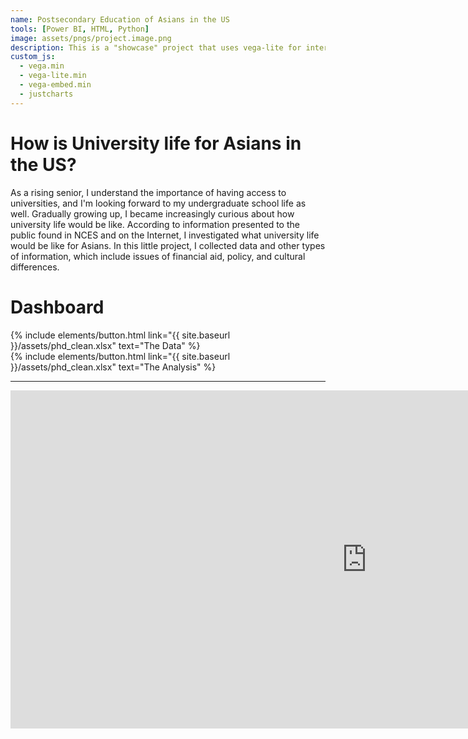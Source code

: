 ```yaml
---
name: Postsecondary Education of Asians in the US
tools: [Power BI, HTML, Python]
image: assets/pngs/project.image.png
description: This is a "showcase" project that uses vega-lite for interactive viz!
custom_js:
  - vega.min
  - vega-lite.min
  - vega-embed.min
  - justcharts
---
```


# How is University life for Asians in the US?

As a rising senior, I understand the importance of having access to universities, and I'm looking forward to my undergraduate school life as well. Gradually growing up, I became increasingly curious about how university life would be like.
According to information presented to the public found in NCES and on the Internet, I investigated what university life would be like for Asians. 
In this little project, I collected data and other types of information, which include issues of financial aid, policy, and cultural differences.

# Dashboard


<!-- 按钮部分 -->
<div class="left">
  {% include elements/button.html link="{{ site.baseurl }}/assets/phd_clean.xlsx" text="The Data" %}
</div>

<div class="right">
  {% include elements/button.html link="{{ site.baseurl }}/assets/phd_clean.xlsx" text="The Analysis" %}
</div>

---

<!-- Power BI 报表嵌入 -->
<iframe title="phd form" width="1140" height="541.25" src="https://app.powerbigov.us/reportEmbed?reportId=0a705c93-20b8-4004-8915-06f1ace54e4f&autoAuth=true&ctid=8552887c-cbc3-4ee5-9fd3-ea217e3026fc" frameborder="0" allowFullScreen="true"></iframe>
